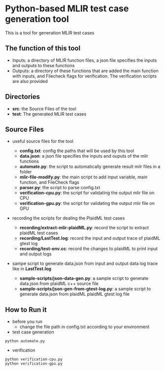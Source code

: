 # Python-based MLIR test case generation tool

This is a tool for generation MLIR test cases
## The function of this tool
- Inputs: a directory of MLIR function files, a json file specifies the inputs and outputs to these functions 
- Outputs: a directory of these functions that are added the main function with inputs, and Filecheck flags for verification. The verification scripts are also provided 

## Directories
- **src**: the Source Files of the tool
- **test**: The generated MLIR test cases 
## Source Files

- useful source files for the tool
    - **config.txt**: config the paths that will be used by this tool
    - **data.json**: a json file specifies the inputs and ouputs of the mlir functions
    - **automate.py**: the script to automatically generate result milr files in a folder
    - **mlir-file-modify.py**: the main script to add input variable, main function, and FileCheck flags
    - **parser.py**: the script to parse config.txt
    - **verification-cpu.py**: the script for validating the output mlir file on CPU
    - **verification-gpu.py**: the script for validating the output mlir file on GPU

- recording the scripts for dealing the PlaidML test cases
    - **recording/extract-mlir-plaidML.py**: record the script to extract plaidML test cases
    - **recording/LastTest.log**: record the input and output trace of plaidML gtest log
    - **recording/test-env.cc**: record the changes to plaidML to print input and output logs

- sampe script to generate data.json from input and output data log trace like in **LastTest.log** 
    - **sample-scripts/json-data-gen.py**: a sample script to generate data.json from plaidML c++ source file
    - **sample-scripts/json-gen-from-gtest-log.py**: a sample script to generate data.json from plaidML plaidML gtest log file

## How to Run it

- before you run
    - change the file path in config.txt according to your environment
- test case generation

```
python automate.py
```

- verification

```
python verification-cpu.py
python verification-gpu.py
```
